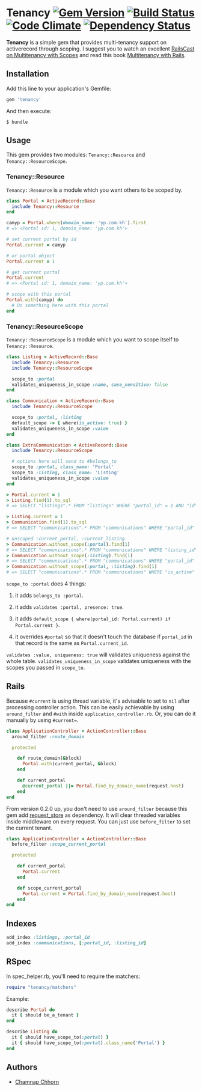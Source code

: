# Tenancy [![Gem Version](https://badge.fury.io/rb/tenancy.png)](http://badge.fury.io/rb/tenancy) [![Build Status](https://travis-ci.org/yoolk/tenancy.png?branch=master)](https://travis-ci.org/yoolk/tenancy) [![Code Climate](https://codeclimate.com/repos/527a1d45f3ea005378005fdb/badges/cfbc9ff8993d02e13b9d/gpa.png)](https://codeclimate.com/repos/527a1d45f3ea005378005fdb/feed) [![Dependency Status](https://gemnasium.com/yoolk/tenancy.png)](https://gemnasium.com/yoolk/tenancy)

**Tenancy** is a simple gem that provides multi-tenancy support on activerecord through scoping. I suggest you to watch an excellent [RailsCast on Multitenancy with Scopes](http://railscasts.com/episodes/388-multitenancy-with-scopes) and read this book [Multitenancy with Rails](https://leanpub.com/multi-tenancy-rails).

## Installation

Add this line to your application's Gemfile:

```ruby
gem 'tenancy'
```

And then execute:

```
$ bundle
```

## Usage

This gem provides two modules: `Tenancy::Resource` and `Tenancy::ResourceScope`.

### Tenancy::Resource

`Tenancy::Resource` is a module which you want others to be scoped by.

```ruby
class Portal < ActiveRecord::Base
  include Tenancy::Resource
end

camyp = Portal.where(domain_name: 'yp.com.kh').first
# => <Portal id: 1, domain_name: 'yp.com.kh'>

# set current portal by id
Portal.current = camyp

# or portal object
Portal.current = 1

# get current portal
Portal.current
# => <Portal id: 1, domain_name: 'yp.com.kh'>

# scope with this portal
Portal.with(camyp) do
  # Do something here with this portal
end
```

### Tenancy::ResourceScope

`Tenancy::ResourceScope` is a module which you want to scope itself to `Tenancy::Resource`.

```ruby
class Listing < ActiveRecord::Base
  include Tenancy::Resource
  include Tenancy::ResourceScope

  scope_to :portal
  validates_uniqueness_in_scope :name, case_sensitive: false
end

class Communication < ActiveRecord::Base
  include Tenancy::ResourceScope

  scope_to :portal, :listing
  default_scope -> { where(is_active: true) }
  validates_uniqueness_in_scope :value
end

class ExtraCommunication < ActiveRecord::Base
  include Tenancy::ResourceScope

  # options here will send to #belongs_to
  scope_to :portal, class_name: 'Portal'
  scope_to :listing, class_name: 'Listing'
  validates_uniqueness_in_scope :value
end

> Portal.current = 1
> Listing.find(1).to_sql
# => SELECT "listings".* FROM "listings" WHERE "portal_id" = 1 AND "id" = 1

> Listing.current = 1
> Communication.find(1).to_sql
# => SELECT "communications".* FROM "communications" WHERE "portal_id" = 1 AND "listing_id" = 1 AND "is_active" = true AND "id" = 1

# unscoped :current_portal, :current_listing
> Communication.without_scope(:portal).find(1)
# => SELECT "communications".* FROM "communications" WHERE "listing_id" = 1 AND "is_active" = true AND "id" = 1
> Communication.without_scope(:listing).find(1)
# => SELECT "communications".* FROM "communications" WHERE "portal_id" = 1 AND "is_active" = true AND "id" = 1
> Communication.without_scope(:portal, :listing).find(1)
# => SELECT "communications".* FROM "communications" WHERE "is_active" = true AND "id" = 1
```

`scope_to :portal` does 4 things:

1. it adds `belongs_to :portal`.

2. it adds `validates :portal, presence: true`.

3. it adds `default_scope { where(portal_id: Portal.current) if Portal.current }`.

4. it overrides `#portal` so that it doesn't touch the database if `portal_id` in that record is the same as `Portal.current_id`.

`validates :value, uniqueness: true` will validates uniqueness against the whole table. `validates_uniqueness_in_scope` validates uniqueness with the scopes you passed in `scope_to`.

## Rails

Because `#current` is using thread variable, it's advisable to set to `nil` after processing controller action. This can be easily achievable by using `around_filter` and `#with` inside `application_controller.rb`. Or, you can do it manually by using `#current=`.

```ruby
class ApplicationController < ActionController::Base
  around_filter :route_domain

  protected

    def route_domain(&block)
      Portal.with(current_portal, &block)
    end

    def current_portal
      @current_portal ||= Portal.find_by_domain_name(request.host)
    end
end
```

From version 0.2.0 up, you don't need to use `around_filter` because this gem add [request_store](https://github.com/steveklabnik/request_store) as dependency. It will clear threaded variables inside middleware on every request. You can just use `before_filter` to set the current tenant.

```ruby
class ApplicationController < ActionController::Base
  before_filter :scope_current_portal

  protected

    def current_portal
      Portal.current
    end

    def scope_current_portal
      Portal.current = Portal.find_by_domain_name(request.host)
    end
end
```

## Indexes

```ruby
add_index :listings, :portal_id
add_index :communications, [:portal_id, :listing_id]
```

## RSpec

In spec_helper.rb, you'll need to require the matchers:

```ruby
require "tenancy/matchers"
```

Example:

```ruby
describe Portal do
  it { should be_a_tenant }
end
```

```ruby
describe Listing do
  it { should have_scope_to(:portal) }
  it { should have_scope_to(:portal).class_name('Portal') }
end
```

## Authors

* [Chamnap Chhorn](https://github.com/chamnap)
